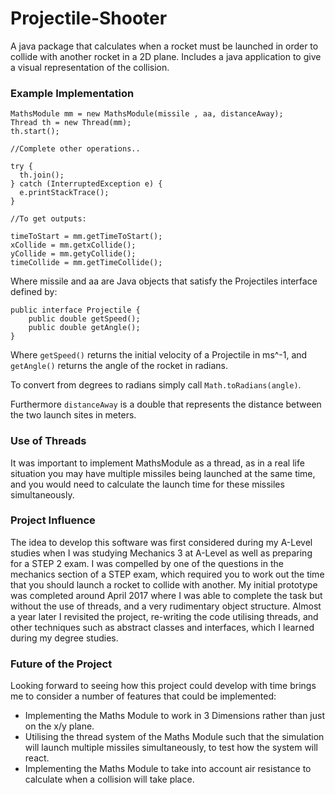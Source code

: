 # Projectile-Shooter

A java package that calculates when a rocket must be launched in order to collide with another rocket in a 2D plane.
Includes a java application to give a visual representation of the collision.

### Example Implementation

```
MathsModule mm = new MathsModule(missile , aa, distanceAway);
Thread th = new Thread(mm);
th.start();

//Complete other operations..

try {
  th.join();
} catch (InterruptedException e) {
  e.printStackTrace();
}

//To get outputs:

timeToStart = mm.getTimeToStart();
xCollide = mm.getxCollide();
yCollide = mm.getyCollide();
timeCollide = mm.getTimeCollide();
```

Where missile and aa are Java objects that satisfy the Projectiles interface defined by:

```
public interface Projectile {
    public double getSpeed();
    public double getAngle();
}
```

Where `getSpeed()` returns the initial velocity of a Projectile in ms^-1, and `getAngle()` returns the angle of the rocket in radians. 

To convert from  degrees to radians simply call `Math.toRadians(angle)`.

Furthermore `distanceAway` is a double that represents the distance between the two launch sites in meters. 

### Use of Threads

It was important to implement MathsModule as a thread, as in a real life situation you may have multiple missiles being launched at the same time, and you would need to calculate the launch time for these missiles simultaneously.

### Project Influence

The idea to develop this software was first considered during my A-Level studies when I was studying Mechanics 3 at A-Level as well as preparing for a STEP 2 exam. I was compelled by one of the questions in the mechanics section of a STEP exam, which required you to work out the time that you should launch a rocket to collide with another. My initial prototype was completed around April 2017 where I was able to complete the task but without the use of threads, and a very rudimentary object structure. Almost a year later I revisited the project, re-writing the code utilising threads, and other techniques such as abstract classes and interfaces, which I learned during my degree studies.

### Future of the Project

Looking forward to seeing how this project could develop with time brings me to consider a number of features that could be implemented:

* Implementing the Maths Module to work in 3 Dimensions rather than just on the x/y plane.
* Utilising the thread system of the Maths Module such that the simulation will launch multiple missiles simultaneously, to test how the system will react.
* Implementing the Maths Module to take into account air resistance to calculate when a collision will take place.
